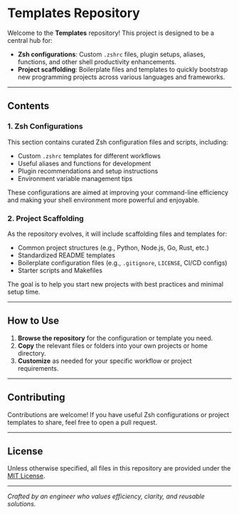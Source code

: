 # Templates Repository

Welcome to the **Templates** repository! This project is designed to be a central hub for:

- **Zsh configurations**: Custom `.zshrc` files, plugin setups, aliases, functions, and other shell productivity enhancements.
- **Project scaffolding**: Boilerplate files and templates to quickly bootstrap new programming projects across various languages and frameworks.

---

## Contents

### 1. Zsh Configurations

This section contains curated Zsh configuration files and scripts, including:

- Custom `.zshrc` templates for different workflows
- Useful aliases and functions for development
- Plugin recommendations and setup instructions
- Environment variable management tips

These configurations are aimed at improving your command-line efficiency and making your shell environment more powerful and enjoyable.

### 2. Project Scaffolding

As the repository evolves, it will include scaffolding files and templates for:

- Common project structures (e.g., Python, Node.js, Go, Rust, etc.)
- Standardized README templates
- Boilerplate configuration files (e.g., `.gitignore`, `LICENSE`, CI/CD configs)
- Starter scripts and Makefiles

The goal is to help you start new projects with best practices and minimal setup time.

---

## How to Use

1. **Browse the repository** for the configuration or template you need.
2. **Copy** the relevant files or folders into your own projects or home directory.
3. **Customize** as needed for your specific workflow or project requirements.

---

## Contributing

Contributions are welcome! If you have useful Zsh configurations or project templates to share, feel free to open a pull request.

---

## License

Unless otherwise specified, all files in this repository are provided under the [MIT License](LICENSE).

---

_Crafted by an engineer who values efficiency, clarity, and reusable solutions._
